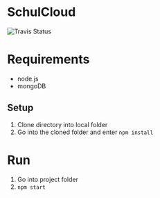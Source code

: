 # SchulCloud

![Travis Status](https://travis-ci.org/schulcloud/schulcloud.svg)

# Requirements

* node.js
* mongoDB

## Setup

1. Clone directory into local folder
2. Go into the cloned folder and enter `npm install`

# Run

1. Go into project folder
2. `npm start`

